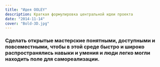```yaml
---
title: "Идея OOLEY"
description: Краткая формулировка центральной идеи проекта
date: "2014-11-14"
cover: "Bold-3D.jpg"
---
```


### Cделать открытые мастерские понятными, доступными и повсеместными, чтобы в этой среде быстро и широко распространялись навыки и умения и люди легко могли находить поле для самореализации.
